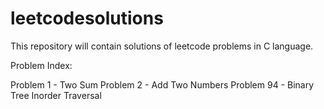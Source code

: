# leetcodesolutions
This repository will contain solutions of leetcode problems in C language.

Problem Index:

Problem 1  - Two Sum
Problem 2  - Add Two Numbers
Problem 94 - Binary Tree Inorder Traversal